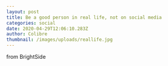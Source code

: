 ```yaml
---
layout: post
title: Be a good person in real life, not on social media
categories: social
date: 2020-04-29T12:06:10.283Z
author: Colibre
thumbnail: /images/uploads/reallife.jpg
---
```

from BrightSide